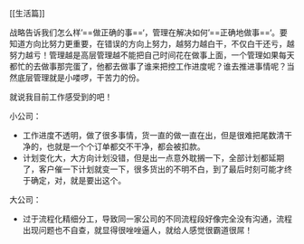 [[生活篇]]

战略告诉我们怎么样’==做正确的事==‘，管理在解决如何’==正确地做事==‘。要知道方向比努力更重要，在错误的方向上努力，越努力越白干，不仅白干还亏，越努力越亏！管理越是高层管理越不能把自己时间花在做事上面，一个管理如果每天都忙的去做事那完蛋了，他都去做事了谁来把控工作进度呢？谁去推进事情呢？当然底层管理就是小喽啰，干苦力的份。

就说我目前工作感受到的吧！

小公司：
- 工作进度不透明，做了很多事情，货一直的做一直在出，但是很难把尾数清干净的，也就是一个个订单都交不干净，都会被扣款。
- 计划变化大，大方向计划没错，但是出一点意外耽搁一下，全部计划都延期了，客户催一下计划就变一下，很多货出的不明不白，到了最后时刻可能才终于确定，对，就是要出这个。

大公司：
- 过于流程化精细分工，导致同一家公司的不同流程段好像完全没有沟通，流程出现问题也不自查，就显得很唑唑逼人，就给人感觉很霸道很屌！
